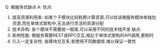 Q: 微服务优缺点
A:
优点:
1) 提高资源利用率: 如某个子模块比较耗费计算资源,可以给该微服务模块单独加资源,而在单体式架构中,无法进行灵活的资源分配
2) 技术异构: 各个模块不需要统一框架,可以采用不同的技术栈开发
缺点:
1) 影响性能: 微服务需要REST或RPC交互,相比于单体式架构的API调用,更耗时
2) 引入一定复杂性: 各模块交互多,若使用不同数据库,难以保证一致性
